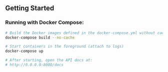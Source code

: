 ## Getting Started

### Running with Docker Compose:

```bash
# Build the Docker images defined in the docker-compose.yml without cache
docker-compose build --no-cache

# Start containers in the foreground (attach to logs)
docker-compose up

# After starting, open the API docs at:
# http://0.0.0.0:8000/docs
```